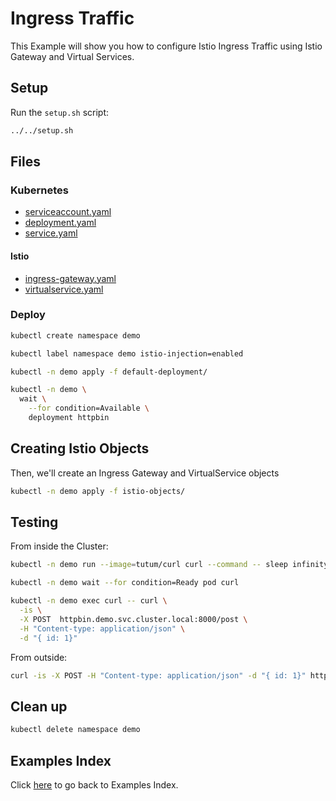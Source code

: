 # Ingress Traffic

This Example will show you how to configure Istio Ingress Traffic using Istio Gateway and Virtual Services.

## Setup

Run the ```setup.sh``` script:

```bash
../../setup.sh
```

## Files

### **Kubernetes**

- [serviceaccount.yaml](default-deployment/serviceaccount.yaml)
- [deployment.yaml](default-deployment/deployment.yaml)
- [service.yaml](default-deployment/service.yaml)

#### **Istio**

- [ingress-gateway.yaml](istio-objects/public-ingress-gateway.yaml)
- [virtualservice.yaml](istio-objects/demo-virtualservice.yaml)

### Deploy

```bash
kubectl create namespace demo

kubectl label namespace demo istio-injection=enabled

kubectl -n demo apply -f default-deployment/

kubectl -n demo \
  wait \
    --for condition=Available \
    deployment httpbin
```

## Creating Istio Objects

Then, we'll create an Ingress Gateway and VirtualService objects

```bash
kubectl -n demo apply -f istio-objects/
```

## Testing

From inside the Cluster:

```bash
kubectl -n demo run --image=tutum/curl curl --command -- sleep infinity

kubectl -n demo wait --for condition=Ready pod curl

kubectl -n demo exec curl -- curl \
  -is \
  -X POST  httpbin.demo.svc.cluster.local:8000/post \
  -H "Content-type: application/json" \
  -d "{ id: 1}"
```

From outside:

```bash
curl -is -X POST -H "Content-type: application/json" -d "{ id: 1}" httpbin.example.com/post
```

## Clean up

```bash
kubectl delete namespace demo
```

## Examples Index

Click [here](../../README.md) to go back to Examples Index.
